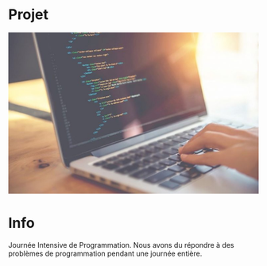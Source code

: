 # Projet

![JPI](img/jpi.jpg)

# Info

Journée Intensive de Programmation. Nous avons du répondre à des problèmes de programmation pendant une journée entière.